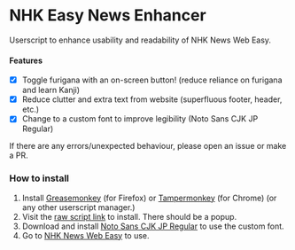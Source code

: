 # NHK Easy News Enhancer 
Userscript to enhance usability and readability of NHK News Web Easy.

#### Features
- [x] Toggle furigana with an on-screen button! (reduce reliance on furigana and learn Kanji)
- [x] Reduce clutter and extra text from website (superfluous footer, header, etc.)
- [x] Change to a custom font to improve legibility (Noto Sans CJK JP Regular)

If there are any errors/unexpected behaviour, please open an issue or make a PR.

### How to install
1. Install [Greasemonkey](https://addons.mozilla.org/en-US/firefox/addon/greasemonkey/) (for Firefox) or [Tampermonkey](https://chrome.google.com/webstore/detail/tampermonkey/dhdgffkkebhmkfjojejmpbldmpobfkfo) (for Chrome) (or any other userscript manager.)
2. Visit the [raw script link](https://raw.githubusercontent.com/theKKCD/EasyNews-Enhancer/master/script.js) to install. There should be a popup.
3. Download and install [Noto Sans CJK JP Regular](https://github.com/theKKCD/EasyNews-Enhancer/raw/master/NotoSansCJKjp-Regular.otf) to use the custom font.
3. Go to [NHK News Web Easy](http://www3.nhk.or.jp/news/easy/index.html) to use.
